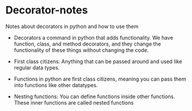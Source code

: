 # Decorator-notes
Notes about decorators in python and how to use them

- Decorators a command in python that adds functionality. We have function, class, and method decorators, and they change the functionality of these things without changing the code.


- First class citizens: Anything that can be passed around and used like regular data types. 

- Functions in python are first class citizens, meaning you can pass them into functions like other datatypes. 

- Nesting functions: You can define 
    functions inside other functions. These inner functions are called nested functions